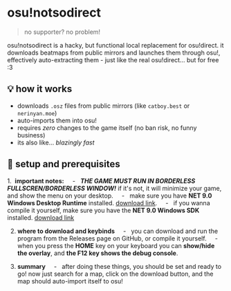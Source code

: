 # osu!notsodirect

> no supporter? no problem!

osu!notsodirect is a hacky, but functional local replacement for osu!direct.
it downloads beatmaps from public mirrors and launches them through osu!, effectively auto-extracting them - just like the real osu!direct... but for free :3

## 💡 how it works

- downloads `.osz` files from public mirrors (like `catboy.best` or `nerinyan.moe`)
- auto-imports them into osu!
- requires *zero* changes to the game itself (no ban risk, no funny business)
- its also like... *blazingly fast*

## 🧱 setup and prerequisites

1.  **important notes:**
    -   ***THE GAME MUST RUN IN BORDERLESS FULLSCREN/BORDERLESS WINDOW!*** if it's not, it will minimize your game, and show the menu on your desktop.
    -   make sure you have **NET 9.0 Windows Desktop Runtime** installed. [download link](https://builds.dotnet.microsoft.com/dotnet/WindowsDesktop/9.0.4/windowsdesktop-runtime-9.0.4-win-x64.exe).
    -   if you wanna compile it yourself, make sure you have the **NET 9.0 Windows SDK** installed. [download link](https://builds.dotnet.microsoft.com/dotnet/Sdk/9.0.203/dotnet-sdk-9.0.203-win-x64.exe)

2.  **where to download and keybinds**
    -   you can download and run the program from the Releases page on GitHub, or compile it yourself.
    -   when you press the **HOME** key on your keyboard you can **show/hide the overlay**, and **the F12 key shows the debug console**.

3.  **summary**
    -   after doing these things, you should be set and ready to go! now just search for a map, click on the download button, and the map should auto-import itself to osu!
